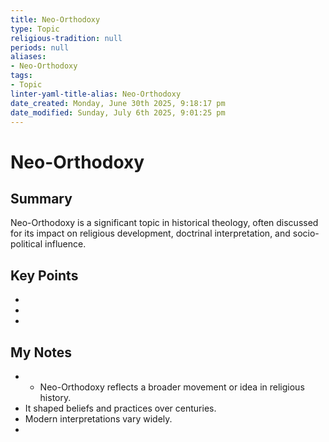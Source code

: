 ```yaml
---
title: Neo-Orthodoxy
type: Topic
religious-tradition: null
periods: null
aliases:
- Neo-Orthodoxy
tags:
- Topic
linter-yaml-title-alias: Neo-Orthodoxy
date_created: Monday, June 30th 2025, 9:18:17 pm
date_modified: Sunday, July 6th 2025, 9:01:25 pm
---
```


# Neo-Orthodoxy

## Summary
Neo-Orthodoxy is a significant topic in historical theology, often discussed for its impact on religious development, doctrinal interpretation, and socio-political influence.

## Key Points
- 
- 
- 

## My Notes
- - Neo-Orthodoxy reflects a broader movement or idea in religious history.
- It shaped beliefs and practices over centuries.
- Modern interpretations vary widely.
- 